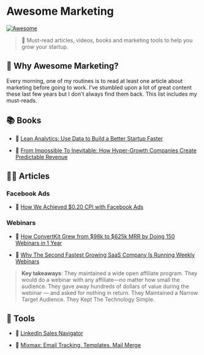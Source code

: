 # Awesome Marketing

[![Awesome](https://awesome.re/badge.svg)](https://awesome.re)

> 🌟 Must-read articles, videos, books and marketing tools to help you grow your startup.


## 🤔 Why Awesome Marketing?

Every morning, one of my routines is to read at least one article about marketing before going to work. I’ve stumbled upon a lot of great content these last few years but I don't always find them back. This list includes my must-reads.


## 📚 Books

* 📖 [Lean Analytics: Use Data to Build a Better Startup Faster](https://www.amazon.com/Lean-Analytics-Better-Startup-Faster/dp/1449335675)

* 📖 [From Impossible To Inevitable: How Hyper-Growth Companies Create Predictable Revenue](https://www.amazon.com/Impossible-Inevitable-Hyper-Growth-Companies-Predictable/dp/1536692700)


## 👨‍💻 Articles

### Facebook Ads

* 📝 [How We Achieved $0.20 CPI with Facebook Ads](https://medium.com/@thomasjacquesson/how-we-achieved-0-20-cpi-with-facebook-ads-369619d1f7e5)


### Webinars

* 📝 [How ConvertKit Grew from $98k to $625k MRR by Doing 150 Webinars in 1 Year](https://blog.leadfeeder.com/webinar-marketing)

* 📝 [Why The Second Fastest Growing SaaS Company Is Running Weekly Webinars](https://learn.demio.com/intercom/)

> **Key takeaways**: They maintained a wide open affiliate program. They would do a webinar with any affiliate—no matter how small the audience. They gave away hundreds of dollars of value during the webinar — and asked for nothing in return. They Maintained a Narrow Target Audience. They Kept The Technology Simple.


## 🔧 Tools

* 🤖 [LinkedIn Sales Navigator](https://chrome.google.com/webstore/detail/linkedin-sales-navigator/hihakjfhbmlmjdnnhegiciffjplmdhin?hl=en)

* 🤖 [Mixmax: Email Tracking, Templates, Mail Merge](https://chrome.google.com/webstore/detail/mixmax-email-tracking-tem/ocpljaamllnldhepankaeljmeeeghnid?hl=en)
